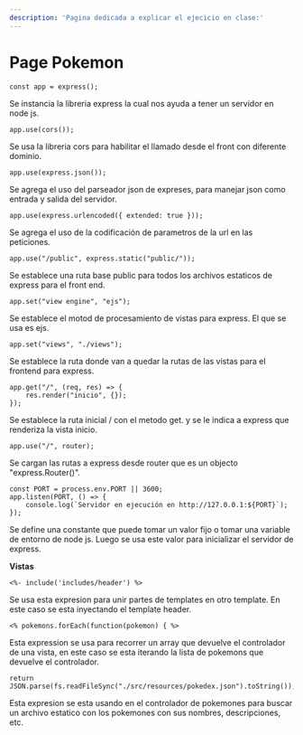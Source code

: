 ```yaml
---
description: 'Pagina dedicada a explicar el ejecicio en clase:'
---
```


# Page Pokemon

```
const app = express();
```

Se instancia la libreria express la cual nos ayuda a tener un servidor en node js.

```
app.use(cors());
```

Se usa la libreria cors para habilitar el llamado desde el front con diferente dominio.

```
app.use(express.json());
```

Se agrega el uso del parseador json de expreses, para manejar json como entrada y salida del servidor.

```
app.use(express.urlencoded({ extended: true }));
```

Se agrega el uso de la codificación de parametros de la url en las peticiones.

```
app.use("/public", express.static("public/"));
```

Se establece una ruta base public para todos los archivos estaticos de express para el front end.

```
app.set("view engine", "ejs");
```

Se establece el motod de procesamiento de vistas para express. El que se usa es ejs.

```
app.set("views", "./views");
```

Se establece la ruta donde van a quedar la rutas de las vistas para el frontend para express.

```
app.get("/", (req, res) => {
    res.render("inicio", {});
});
```

Se establece la ruta inicial / con el metodo get. y se le indica a express que renderiza la vista inicio.

```
app.use("/", router);
```

Se cargan las rutas a express desde router que es un objecto "express.Router()".

```
const PORT = process.env.PORT || 3600;
app.listen(PORT, () => {
    console.log(`Servidor en ejecución en http://127.0.0.1:${PORT}`);
});
```

Se define una constante que puede tomar un valor fijo o tomar una variable de entorno de node js. Luego se usa este valor para inicializar el servidor de express.



**Vistas**

```
<%- include('includes/header') %>
```

Se usa esta expresion para unir partes de templates en otro template. En este caso se esta inyectando el template header.

```
<% pokemons.forEach(function(pokemon) { %>
```

Esta expression se usa para recorrer un array que devuelve el controlador de una vista, en este  caso se esta iterando la lista de pokemons que devuelve el controlador.

```
return JSON.parse(fs.readFileSync("./src/resources/pokedex.json").toString());
```

Esta expresion se esta usando en el controlador de pokemones para buscar un archivo estatico con los pokemones con sus nombres, descripciones, etc.

